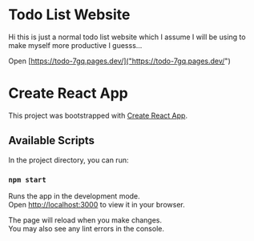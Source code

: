# Todo List Website

Hi this is just a normal todo list website which I assume I will be using to make myself more productive
I guesss... 

Open [https://todo-7gq.pages.dev/]("https://todo-7gq.pages.dev/")

# Create React App

This project was bootstrapped with [Create React App](https://github.com/facebook/create-react-app).

## Available Scripts

In the project directory, you can run:

### `npm start`

Runs the app in the development mode.\
Open [http://localhost:3000](http://localhost:3000) to view it in your browser.

The page will reload when you make changes.\
You may also see any lint errors in the console.
